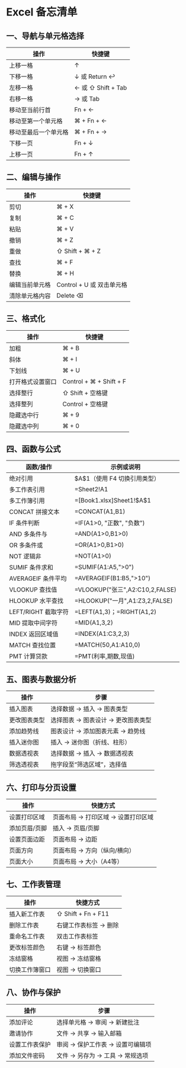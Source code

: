 # Excel 备忘清单

## 一、导航与单元格选择

| 操作         | 快捷键               |
| ---------- | ----------------- |
| 上移一格       | ↑                 |
| 下移一格       | ↓ 或 Return ↩      |
| 左移一格       | ← 或 ⇧ Shift + Tab |
| 右移一格       | → 或 Tab           |
| 移动至当前行首    | Fn + ←            |
| 移动至第一个单元格  | ⌘ + Fn + ←        |
| 移动至最后一个单元格 | ⌘ + Fn + →        |
| 下移一页       | Fn + ↓            |
| 上移一页       | Fn + ↑            |

## 二、编辑与操作

| 操作      | 快捷键                 |
| ------- | ------------------- |
| 剪切      | ⌘ + X               |
| 复制      | ⌘ + C               |
| 粘贴      | ⌘ + V               |
| 撤销      | ⌘ + Z               |
| 重做      | ⇧ Shift + ⌘ + Z     |
| 查找      | ⌘ + F               |
| 替换      | ⌘ + H               |
| 编辑当前单元格 | Control + U 或 双击单元格 |
| 清除单元格内容 | Delete ⌫            |

## 三、格式化

| 操作       | 快捷键                     |
| -------- | ----------------------- |
| 加粗       | ⌘ + B                   |
| 斜体       | ⌘ + I                   |
| 下划线      | ⌘ + U                   |
| 打开格式设置窗口 | Control + ⌘ + Shift + F |
| 选择整行     | ⇧ Shift + 空格键           |
| 选择整列     | Control + 空格键           |
| 隐藏选中行    | ⌘ + 9                   |
| 隐藏选中列    | ⌘ + 0                   |

## 四、函数与公式

| 函数/操作           | 示例或说明                          |
| --------------- | ------------------------------ |
| 绝对引用            | \$A\$1（使用 F4 切换引用类型）           |
| 多工作表引用          | =Sheet2!A1                     |
| 多工作簿引用          | =\[Book1.xlsx]Sheet1!\$A\$1    |
| CONCAT 拼接文本     | =CONCAT(A1,B1)                 |
| IF 条件判断         | =IF(A1>0, "正数", "负数")          |
| AND 多条件与        | =AND(A1>0,B1>0)                |
| OR 多条件或         | =OR(A1>0,B1>0)                 |
| NOT 逻辑非         | =NOT(A1>0)                     |
| SUMIF 条件求和      | =SUMIF(A1\:A5,">0")            |
| AVERAGEIF 条件平均  | =AVERAGEIF(B1\:B5,">10")       |
| VLOOKUP 查找值     | =VLOOKUP("张三",A2\:C10,2,FALSE) |
| HLOOKUP 水平查找    | =HLOOKUP("一月",A1\:Z3,2,FALSE)  |
| LEFT/RIGHT 截取字符 | =LEFT(A1,3)；=RIGHT(A1,2)       |
| MID 提取中间字符      | =MID(A1,3,2)                   |
| INDEX 返回区域值     | =INDEX(A1\:C3,2,3)             |
| MATCH 查找位置      | =MATCH(50,A1\:A10,0)           |
| PMT 计算贷款        | =PMT(利率,期数,现值)                 |

## 五、图表与数据分析

| 操作     | 步骤                   |
| ------ | -------------------- |
| 插入图表   | 选择数据 → 插入 → 图表类型     |
| 更改图表类型 | 选择图表 → 图表设计 → 更改图表类型 |
| 添加趋势线  | 图表设计 → 添加图表元素 → 趋势线  |
| 插入迷你图  | 插入 → 迷你图（折线、柱形）      |
| 数据透视表  | 选择数据 → 插入 → 数据透视表    |
| 筛选透视表  | 拖字段至“筛选区域”，选择值       |

## 六、打印与分页设置

| 操作      | 快捷方式                 |
| ------- | -------------------- |
| 设置打印区域  | 页面布局 → 打印区域 → 设置打印区域 |
| 添加页眉/页脚 | 插入 → 页眉/页脚           |
| 设置页面边距  | 页面布局 → 边距            |
| 页面方向    | 页面布局 → 方向（纵向/横向）     |
| 页面大小    | 页面布局 → 大小（A4等）       |

## 七、工作表管理

| 操作      | 快捷方式               |
| ------- | ------------------ |
| 插入新工作表  | ⇧ Shift + Fn + F11 |
| 删除工作表   | 右键工作表标签 → 删除       |
| 重命名工作表  | 双击工作表标签            |
| 更改标签颜色  | 右键 → 标签颜色          |
| 冻结窗格    | 视图 → 冻结窗格          |
| 切换工作簿窗口 | 视图 → 切换窗口          |

## 八、协作与保护

| 操作      | 步骤                   |
| ------- | -------------------- |
| 添加评论    | 选择单元格 → 审阅 → 新建批注    |
| 邀请协作    | 文件 → 共享 → 输入邮箱       |
| 设置工作表保护 | 审阅 → 保护工作表 → 设置可编辑项  |
| 添加文件密码  | 文件 → 另存为 → 工具 → 常规选项 |
